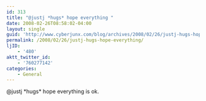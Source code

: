 ```yaml
---
id: 313
title: "@justj *hugs* hope everything "
date: 2008-02-26T08:58:02-04:00
layout: single
guid: 'http://www.cyberjunx.com/blog/archives/2008/02/26/justj-hugs-hope-everything/'
permalink: /2008/02/26/justj-hugs-hope-everything/
ljID:
    - '480'
aktt_twitter_id:
    - '760277142'
categories:
    - General
---
```


@justj \*hugs\* hope everything is ok.